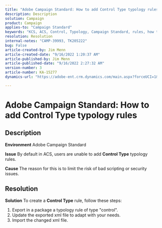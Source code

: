 ```yaml
---
title: "Adobe Campaign Standard: How to add Control Type typology rules"
description: Description
solution: Campaign
product: Campaign
applies-to: "Campaign Standard"
keywords: "KCS, ACS, Control, Typology, Campaign Standard, rules, how to, add"
resolution: Resolution
internal-notes: "CAMP-39993, TK205222"
bug: False
article-created-by: Jim Menn
article-created-date: "9/16/2022 1:20:37 AM"
article-published-by: Jim Menn
article-published-date: "9/16/2022 2:27:32 AM"
version-number: 3
article-number: KA-15277
dynamics-url: "https://adobe-ent.crm.dynamics.com/main.aspx?forceUCI=1&pagetype=entityrecord&etn=knowledgearticle&id=7b5e60c4-5d35-ed11-9db1-0022480866ad"

---
```

# Adobe Campaign Standard: How to add Control Type typology rules

## Description


<b>Environment</b>
 Adobe Campaign Standard

<b>Issue</b>
 By default in ACS, users are unable to add <b>Control Type</b> typology rules.

<b>Cause</b>
 The reason for this is to limit the risk of bad scripting or security issues.


## Resolution


<b>Solution</b>
To create a <b>Control Type</b> rule, follow these steps:

1. Export in a package a typology rule of type "control".
2. Update the exported xml file to adapt with your needs.
3. Import the changed xml file.
